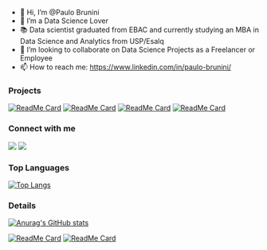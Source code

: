 - 👋 Hi, I’m @Paulo Brunini
- 👀 I’m a Data Science Lover
- 📚 Data scientist graduated from EBAC and currently studying an MBA in Data Science and Analytics from USP/Esalq
- 💞️ I’m looking to collaborate on Data Science Projects as a Freelancer or Employee
- 📫 How to reach me: https://www.linkedin.com/in/paulo-brunini/


### Projects

[![ReadMe Card](https://github-readme-stats.vercel.app/api/pin/?username=paulobrunini&repo=Previsao-de-Criptomoedas)](https://github.com/paulobrunini/Previsao-de-Criptomoedas)
[![ReadMe Card](https://github-readme-stats.vercel.app/api/pin/?username=paulobrunini&repo=Previsao-de-Renda)](https://github.com/paulobrunini/Previsao-de-Renda)
[![ReadMe Card](https://github-readme-stats.vercel.app/api/pin/?username=paulobrunini&repo=Telemarketing_com_Streamlit)](https://github.com/paulobrunini/Telemarketing_com_Streamlit)
[![ReadMe Card](https://github-readme-stats.vercel.app/api/pin/?username=paulobrunini&repo=Classificacao-de-Credito)](https://github.com/paulobrunini/Classificacao-de-Credito)

### Connect with me

<a href = "mailto:paulobrunini@gmail.com"><img src="https://img.shields.io/badge/Gmail-D14836?style=for-the-badge&logo=gmail&logoColor=white" target="_blank"></a>
<a href="https://www.linkedin.com/in/paulo-brunini/" target="_blank"><img src="https://img.shields.io/badge/-LinkedIn-%230077B5?style=for-the-badge&logo=linkedin&logoColor=white" target="_blank"></a>   

### Top Languages
[![Top Langs](https://github-readme-stats.vercel.app/api/top-langs/?username=paulobrunini&layout=compact)](https://github.com/anuraghazra/github-readme-stats)

### Details
[![Anurag's GitHub stats](https://github-readme-stats.vercel.app/api?username=paulobrunini&show_icons=true&theme=dark)](https://github.com/anuraghazra/github-readme-stats)

[![ReadMe Card](https://github-readme-stats.vercel.app/api/pin/?username=paulobrunini&repo=Telemarketing_com_Streamlit)](https://github.com/paulobrunini/Telemarketing_com_Streamlit)
[![ReadMe Card](https://github-readme-stats.vercel.app/api/pin/?username=madushadhanushka&repo=simple-sqlite)](https://github.com/madushadhanushka/simple-sqlite)


<!--
**paulobrunini/paulobrunini** is a ✨ _special_ ✨ repository because its `README.md` (this file) appears on your GitHub profile.
-->
